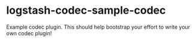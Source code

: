 # logstash-codec-sample-codec
Example codec plugin. This should help bootstrap your effort to write your own codec plugin!
